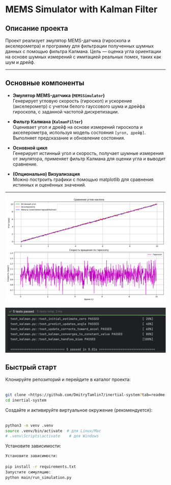 # MEMS Simulator with Kalman Filter

## Описание проекта

Проект реализует эмулятор MEMS-датчика (гироскопа и акселерометра) и программу для фильтрации полученных шумных данных с помощью фильтра Калмана. Цель — оценка угла ориентации на основе шумных измерений с имитацией реальных помех, таких как шум и дрейф.

---

## Основные компоненты

- **Эмулятор MEMS-датчика (`MEMSSimulator`)**  
  Генерирует угловую скорость (гироскоп) и ускорение (акселерометр) с учетом белого гауссового шума и дрейфа гироскопа, с заданной частотой дискретизации.

- **Фильтр Калмана (`KalmanFilter`)**  
  Оценивает угол и дрейф на основе измерений гироскопа и акселерометра, используя модель состояния `[угол, дрейф]`. Выполняет предсказание и обновление состояния.

- **Основной цикл**  
  Генерирует истинный угол и скорость, получает шумные измерения от эмулятора, применяет фильтр Калмана для оценки угла и выводит сравнение.

- **(Опционально) Визуализация**  
  Можно построить графики с помощью matplotlib для сравнения истинных и оценённых значений.

---

![Screenshot](/Photo/PyEnd.png)

![Screenshot](/Photo/test.png)

## Быстрый старт

Клонируйте репозиторий и перейдите в каталог проекта:

```bash

git clone <https://github.com/DmitryTamlin7/inertial-system?tab=readme-ov-file>
cd inertial-system
```





Создайте и активируйте виртуальное окружение (рекомендуется):

```bash

python3 -m venv .venv
source .venv/bin/activate  # для Linux/Mac
# .venv\Scripts\activate    # для Windows
```

Установите зависимости:
```bash
Установите зависимости:

pip install -r requirements.txt
Запустите симуляцию:
python main/run_simulation.py


```
